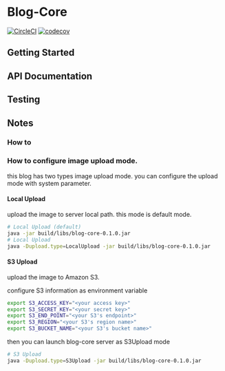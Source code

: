 # Blog-Core
[![CircleCI](https://circleci.com/gh/yuizho/blog-core/tree/master.svg?style=shield)](https://circleci.com/gh/yuizho/blog-core/tree/master)
[![codecov](https://codecov.io/gh/yuizho/blog-core/branch/master/graph/badge.svg)](https://codecov.io/gh/yuizho/blog-core)

## Getting Started

## API Documentation

## Testing

## Notes
### How to

### How to configure image upload mode.
this blog has two types image upload mode.
you can configure the upload mode with system parameter.

#### Local Upload
upload the image to server local path.
this mode is default mode.

```bash
# Local Upload (default)
java -jar build/libs/blog-core-0.1.0.jar
# Local Upload
java -Dupload.type=LocalUpload -jar build/libs/blog-core-0.1.0.jar
```

#### S3 Upload
upload the image to Amazon S3.

configure S3 information as environment variable

```bash
export S3_ACCESS_KEY="<your access key>"
export S3_SECRET_KEY="<your secret key>"
export S3_END_POINT="<your S3's endpoint>"
export S3_REGION="<your S3's region name>"
export S3_BUCKET_NAME="<your S3's bucket name>"
```

then you can launch blog-core server as S3Upload mode

```bash
# S3 Upload
java -Dupload.type=S3Upload -jar build/libs/blog-core-0.1.0.jar
```
